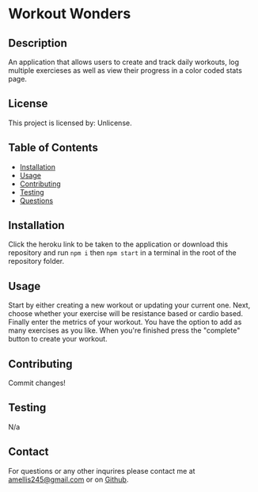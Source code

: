 # **Workout Wonders**

## Description

An application that allows users to create and track daily workouts, log multiple exercieses as well as view their progress in a color coded stats page.

## License

This project is licensed by: Unlicense.

## Table of Contents

- [Installation](#installation)
- [Usage](#usage)
- [Contributing](#contributing)
- [Testing](#testing)
- [Questions](#questions)

## Installation

Click the heroku link to be taken to the application or download this repository and run `npm i` then `npm start` in a terminal in the root of the repository folder.

## Usage

Start by either creating a new workout or updating your current one. Next, choose whether your exercise will be resistance based or cardio based. Finally enter the metrics of your workout. You have the option to add as many exercises as you like. When you're finished press the "complete" button to create your workout.

## Contributing

Commit changes!

## Testing

N/a

## Contact

For questions or any other inqurires please contact me at amellis245@gmail.com
or on [Github](https://www.github.com/aellis07).
